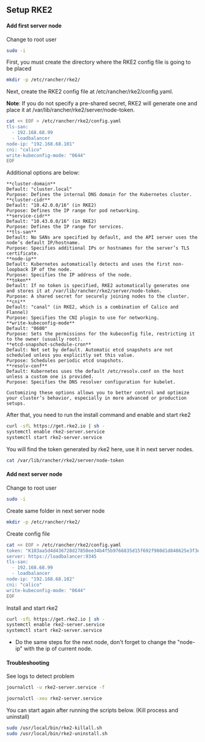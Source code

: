 ## Setup RKE2

#### Add first server node

Change to root user

```bash
sudo -i
```

First, you must create the directory where the RKE2 config file is going to be placed

```bash
mkdir -p /etc/rancher/rke2/
```

Next, create the RKE2 config file at /etc/rancher/rke2/config.yaml.

**Note**: If you do not specify a pre-shared secret, RKE2 will generate one and place it at /var/lib/rancher/rke2/server/node-token.

```bash
cat << EOF > /etc/rancher/rke2/config.yaml
tls-san:
  - 192.168.68.99
  - loadbalancer
node-ip: "192.168.68.101"
cni: "calico"
write-kubeconfig-mode: "0644"
EOF
```

Additional options are below:

```
**cluster-domain**
Default: "cluster.local"
Purpose: Defines the internal DNS domain for the Kubernetes cluster.
**cluster-cidr**
Default: "10.42.0.0/16" (in RKE2)
Purpose: Defines the IP range for pod networking.
**service-cidr**
Default: "10.43.0.0/16" (in RKE2)
Purpose: Defines the IP range for services.
**tls-san**
Default: No SANs are specified by default, and the API server uses the node’s default IP/hostname.
Purpose: Specifies additional IPs or hostnames for the server’s TLS certificate.
**node-ip**
Default: Kubernetes automatically detects and uses the first non-loopback IP of the node.
Purpose: Specifies the IP address of the node.
**token**
Default: If no token is specified, RKE2 automatically generates one and stores it at /var/lib/rancher/rke2/server/node-token.
Purpose: A shared secret for securely joining nodes to the cluster.
**cni**
Default: "canal" (in RKE2, which is a combination of Calico and Flannel)
Purpose: Specifies the CNI plugin to use for networking.
**write-kubeconfig-mode**
Default: "0600"
Purpose: Sets the permissions for the kubeconfig file, restricting it to the owner (usually root).
**etcd-snapshot-schedule-cron**
Default: Not set by default. Automatic etcd snapshots are not scheduled unless you explicitly set this value.
Purpose: Schedules periodic etcd snapshots.
**resolv-conf**
Default: Kubernetes uses the default /etc/resolv.conf on the host unless a custom one is provided.
Purpose: Specifies the DNS resolver configuration for kubelet.

Customizing these options allows you to better control and optimize your cluster’s behavior, especially in more advanced or production setups.
```


After that, you need to run the install command and enable and start rke2

```bash
curl -sfL https://get.rke2.io | sh -
systemctl enable rke2-server.service
systemctl start rke2-server.service
```

You will find the token generated by rke2 here, use it in next server nodes.

```bash
cat /var/lib/rancher/rke2/server/node-token
```

#### Add next server node

Change to root user

```bash
sudo -i
```

Create same folder in next server node

```bash
mkdir -p /etc/rancher/rke2/
```

Create config file

```bash
cat << EOF > /etc/rancher/rke2/config.yaml
token: "K103aa5d4d436728d27850ee34b4f5b9766835d15f692f980d1d848625e3f3e3341::server:634a681cf67bea9493d3568f4c81e32d"
server: https://loadbalancer:9345
tls-san:
  - 192.168.68.99
  - loadbalancer
node-ip: "192.168.68.102"
cni: "calico"
write-kubeconfig-mode: "0644"
EOF
```

Install and start rke2

```bash
curl -sfL https://get.rke2.io | sh -
systemctl enable rke2-server.service
systemctl start rke2-server.service
```

- Do the same steps for the next node, don't forget to change the "node-ip" with the ip of current node.
#### Troubleshooting

See logs to detect problem

```bash
journalctl -u rke2-server.service -f
```

```bash
journalctl -xeu rke2-server.service
```

You can start again after running the scripts below. (Kill process and uninstall)
```bash
sudo /usr/local/bin/rke2-killall.sh
sudo /usr/local/bin/rke2-uninstall.sh
```
